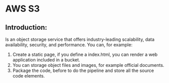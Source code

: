 # AWS S3
## Introduction:
Is an object storage service that offers industry-leading scalability, data availability, security,
and performance.
You can, for example:
1. Create a static page, if you define a index.html, you can render a web application
included in a bucket.
2. You can storage object files and images, for example official documents.
3. Package the code, before to do the pipeline and store all the source code elements.
